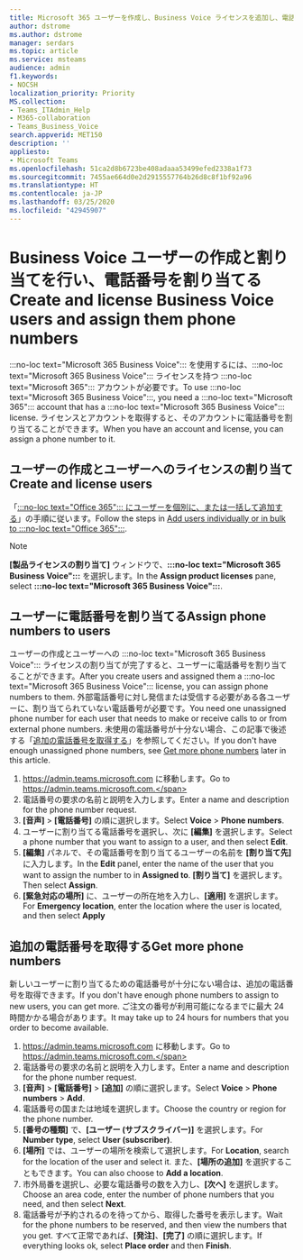 ```yaml
---
title: Microsoft 365 ユーザーを作成し、Business Voice ライセンスを追加し、電話番号を割り当てる
author: dstrome
ms.author: dstrome
manager: serdars
ms.topic: article
ms.service: msteams
audience: admin
f1.keywords:
- NOCSH
localization_priority: Priority
MS.collection:
- Teams_ITAdmin_Help
- M365-collaboration
- Teams_Business_Voice
search.appverid: MET150
description: ''
appliesto:
- Microsoft Teams
ms.openlocfilehash: 51ca2d8b6723be408adaaa53499efed2338a1f73
ms.sourcegitcommit: 7455ae664d0e2d2915557764b26d8c8f1bf92a96
ms.translationtype: HT
ms.contentlocale: ja-JP
ms.lasthandoff: 03/25/2020
ms.locfileid: "42945907"
---
```

# <a name="create-and-license-business-voice-users-and-assign-them-phone-numbers"></a><span data-ttu-id="4f4fb-102">Business Voice ユーザーの作成と割り当てを行い、電話番号を割り当てる</span><span class="sxs-lookup"><span data-stu-id="4f4fb-102">Create and license Business Voice users and assign them phone numbers</span></span>

<span data-ttu-id="4f4fb-103">:::no-loc text="Microsoft 365 Business Voice"::: を使用するには、:::no-loc text="Microsoft 365 Business Voice"::: ライセンスを持つ :::no-loc text="Microsoft 365"::: アカウントが必要です。</span><span class="sxs-lookup"><span data-stu-id="4f4fb-103">To use :::no-loc text="Microsoft 365 Business Voice":::, you need a :::no-loc text="Microsoft 365"::: account that has a :::no-loc text="Microsoft 365 Business Voice"::: license.</span></span> <span data-ttu-id="4f4fb-104">ライセンスとアカウントを取得すると、そのアカウントに電話番号を割り当てることができます。</span><span class="sxs-lookup"><span data-stu-id="4f4fb-104">When you have an account and license, you can assign a phone number to it.</span></span>

## <a name="create-and-license-users"></a><span data-ttu-id="4f4fb-105">ユーザーの作成とユーザーへのライセンスの割り当て</span><span class="sxs-lookup"><span data-stu-id="4f4fb-105">Create and license users</span></span>

<span data-ttu-id="4f4fb-106">「[:::no-loc text="Office 365"::: にユーザーを個別に、または一括して追加する](https://docs.microsoft.com/office365/admin/add-users/add-users)」の手順に従います。</span><span class="sxs-lookup"><span data-stu-id="4f4fb-106">Follow the steps in [Add users individually or in bulk to :::no-loc text="Office 365":::](https://docs.microsoft.com/office365/admin/add-users/add-users).</span></span>

> [!NOTE]
> <span data-ttu-id="4f4fb-107">**[製品ライセンスの割り当て]** ウィンドウで、**:::no-loc text="Microsoft 365 Business Voice":::** を選択します。</span><span class="sxs-lookup"><span data-stu-id="4f4fb-107">In the **Assign product licenses** pane,  select **:::no-loc text="Microsoft 365 Business Voice":::**.</span></span>

## <a name="assign-phone-numbers-to-users"></a><span data-ttu-id="4f4fb-108">ユーザーに電話番号を割り当てる</span><span class="sxs-lookup"><span data-stu-id="4f4fb-108">Assign phone numbers to users</span></span>

<span data-ttu-id="4f4fb-109">ユーザーの作成とユーザーへの :::no-loc text="Microsoft 365 Business Voice"::: ライセンスの割り当てが完了すると、ユーザーに電話番号を割り当てることができます。</span><span class="sxs-lookup"><span data-stu-id="4f4fb-109">After you create users and assigned them a :::no-loc text="Microsoft 365 Business Voice"::: license, you can assign phone numbers to them.</span></span> <span data-ttu-id="4f4fb-110">外部電話番号に対し発信または受信する必要がある各ユーザーに、割り当てられていない電話番号が必要です。</span><span class="sxs-lookup"><span data-stu-id="4f4fb-110">You need one unassigned phone number for each user that needs to make or receive calls to or from external phone numbers.</span></span> <span data-ttu-id="4f4fb-111">未使用の電話番号が十分ない場合、この記事で後述する「[追加の電話番号を取得する](#get-more-phone-numbers)」を参照してください。</span><span class="sxs-lookup"><span data-stu-id="4f4fb-111">If you don't have enough unassigned phone numbers, see [Get more phone numbers](#get-more-phone-numbers) later in this article.</span></span>

1. <span data-ttu-id="4f4fb-112">https://admin.teams.microsoft.com に移動します。</span><span class="sxs-lookup"><span data-stu-id="4f4fb-112">Go to https://admin.teams.microsoft.com.</span></span>
2. <span data-ttu-id="4f4fb-113">電話番号の要求の名前と説明を入力します。</span><span class="sxs-lookup"><span data-stu-id="4f4fb-113">Enter a name and description for the phone number request.</span></span>
3. <span data-ttu-id="4f4fb-114">**[音声]**  >  **[電話番号]** の順に選択します。</span><span class="sxs-lookup"><span data-stu-id="4f4fb-114">Select **Voice** > **Phone numbers**.</span></span>
4. <span data-ttu-id="4f4fb-115">ユーザーに割り当てる電話番号を選択し、次に **[編集]** を選択します。</span><span class="sxs-lookup"><span data-stu-id="4f4fb-115">Select a phone number that you want to assign to a user, and then select **Edit**.</span></span>
5. <span data-ttu-id="4f4fb-116">**[編集]** パネルで、その電話番号を割り当てるユーザーの名前を **[割り当て先]** に入力します。</span><span class="sxs-lookup"><span data-stu-id="4f4fb-116">In the **Edit** panel, enter the name of the user that you want to assign the number to in **Assigned to**.</span></span> <span data-ttu-id="4f4fb-117">**[割り当て]** を選択します。</span><span class="sxs-lookup"><span data-stu-id="4f4fb-117">Then select **Assign**.</span></span>
6. <span data-ttu-id="4f4fb-118">**[緊急対応の場所]** に、ユーザーの所在地を入力し、**[適用]** を選択します。</span><span class="sxs-lookup"><span data-stu-id="4f4fb-118">For **Emergency location**, enter the location where the user is located, and then select **Apply**</span></span>

## <a name="get-more-phone-numbers"></a><span data-ttu-id="4f4fb-119">追加の電話番号を取得する</span><span class="sxs-lookup"><span data-stu-id="4f4fb-119">Get more phone numbers</span></span>

<span data-ttu-id="4f4fb-120">新しいユーザーに割り当てるための電話番号が十分にない場合は、追加の電話番号を取得できます。</span><span class="sxs-lookup"><span data-stu-id="4f4fb-120">If you don't have enough phone numbers to assign to new users, you can get more.</span></span> <span data-ttu-id="4f4fb-121">ご注文の番号が利用可能になるまでに最大 24 時間かかる場合があります。</span><span class="sxs-lookup"><span data-stu-id="4f4fb-121">It may take up to 24 hours for numbers that you order to become available.</span></span>

1. <span data-ttu-id="4f4fb-122">https://admin.teams.microsoft.com に移動します。</span><span class="sxs-lookup"><span data-stu-id="4f4fb-122">Go to https://admin.teams.microsoft.com.</span></span>
2. <span data-ttu-id="4f4fb-123">電話番号の要求の名前と説明を入力します。</span><span class="sxs-lookup"><span data-stu-id="4f4fb-123">Enter a name and description for the phone number request.</span></span>
3. <span data-ttu-id="4f4fb-124">**[音声]**  >  **[電話番号]**  >  **[追加]** の順に選択します。</span><span class="sxs-lookup"><span data-stu-id="4f4fb-124">Select **Voice** > **Phone numbers** > **Add**.</span></span>
4. <span data-ttu-id="4f4fb-125">電話番号の国または地域を選択します。</span><span class="sxs-lookup"><span data-stu-id="4f4fb-125">Choose the country or region for the phone number.</span></span>
5. <span data-ttu-id="4f4fb-126">**[番号の種類]** で、**[ユーザー (サブスクライバー)]** を選択します。</span><span class="sxs-lookup"><span data-stu-id="4f4fb-126">For **Number type**, select **User (subscriber)**.</span></span>
6. <span data-ttu-id="4f4fb-127">**[場所]** では、ユーザーの場所を検索して選択します。</span><span class="sxs-lookup"><span data-stu-id="4f4fb-127">For **Location**, search for the location of the user and select it.</span></span> <span data-ttu-id="4f4fb-128">また、**[場所の追加]** を選択することもできます。</span><span class="sxs-lookup"><span data-stu-id="4f4fb-128">You can also choose to **Add a location**.</span></span>
7. <span data-ttu-id="4f4fb-129">市外局番を選択し、必要な電話番号の数を入力し、**[次へ]** を選択します。</span><span class="sxs-lookup"><span data-stu-id="4f4fb-129">Choose an area code, enter the number of phone numbers that you need, and then select **Next**.</span></span>
8. <span data-ttu-id="4f4fb-130">電話番号が予約されるのを待ってから、取得した番号を表示します。</span><span class="sxs-lookup"><span data-stu-id="4f4fb-130">Wait for the phone numbers to be reserved, and then view the numbers that you get.</span></span> <span data-ttu-id="4f4fb-131">すべて正常であれば、**[発注]**、**[完了]** の順に選択します。</span><span class="sxs-lookup"><span data-stu-id="4f4fb-131">If everything looks ok, select **Place order** and then **Finish**.</span></span>
